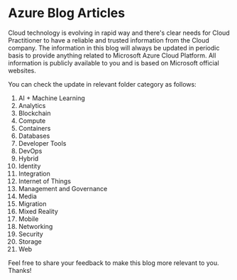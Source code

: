 # Azure Blog Articles

Cloud technology is evolving in rapid way and there's clear needs for Cloud Practitioner to have a reliable and trusted information from the Cloud company. The information in this blog will always be updated in periodic basis to provide anything related to Microsoft Azure Cloud Platform. All information is publicly available to you and is based on Microsoft official websites.

You can check the update in relevant folder category as follows:
1. AI + Machine Learning
2. Analytics
3. Blockchain
4. Compute
5. Containers
6. Databases
7. Developer Tools
8. DevOps
9. Hybrid
10. Identity
11. Integration
12. Internet of Things
13. Management and Governance
14. Media
15. Migration
16. Mixed Reality
17. Mobile
18. Networking
19. Security
20. Storage
21. Web

Feel free to share your feedback to make this blog more relevant to you. Thanks!

